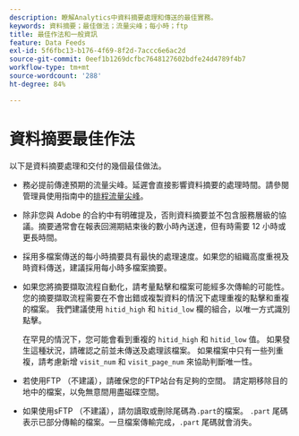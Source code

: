 ```yaml
---
description: 瞭解Analytics中資料摘要處理和傳送的最佳實務。
keywords: 資料摘要；最佳做法；流量尖峰；每小時；ftp
title: 最佳作法和一般資訊
feature: Data Feeds
exl-id: 5f6fbc13-b176-4f69-8f2d-7accc6e6ac2d
source-git-commit: 0eef1b1269dcfbc7648127602bdfe24d4789f4b7
workflow-type: tm+mt
source-wordcount: '288'
ht-degree: 84%

---
```


# 資料摘要最佳作法

以下是資料摘要處理和交付的幾個最佳做法。

* 務必提前傳達預期的流量尖峰。延遲會直接影響資料摘要的處理時間。請參閱管理員使用指南中的[排程流量尖峰](/help/admin/admin/c-manage-report-suites/c-edit-report-suites/c-traffic-management/t-traffic-schedule-spike.md)。

* 除非您與 Adobe 的合約中有明確提及，否則資料摘要並不包含服務層級的協議。摘要通常會在報表回溯期結束後的數小時內送達，但有時需要 12 小時或更長時間。

* 採用多檔案傳送的每小時摘要具有最快的處理速度。如果您的組織高度重視及時資料傳送，建議採用每小時多檔案摘要。

* 如果您將摘要擷取流程自動化，請考量點擊和檔案可能經多次傳輸的可能性。 您的摘要擷取流程需要在不會出錯或複製資料的情況下處理重複的點擊和重複的檔案。 我們建議使用 `hitid_high` 和 `hitid_low` 欄的組合，以唯一方式識別點擊。

  在罕見的情況下，您可能會看到重複的 `hitid_high` 和 `hitid_low` 值。 如果發生這種狀況，請確認之前並未傳送及處理該檔案。 如果檔案中只有一些列重複，請考慮新增 `visit_num` 和 `visit_page_num` 來協助判斷唯一性。

* 若使用FTP （不建議），請確保您的FTP站台有足夠的空間。 請定期移除目的地中的檔案，以免無意間用盡磁碟空間。

* 如果使用sFTP （不建議），請勿讀取或刪除尾碼為`.part`的檔案。 `.part` 尾碼表示已部分傳輸的檔案。一旦檔案傳輸完成，`.part` 尾碼就會消失。